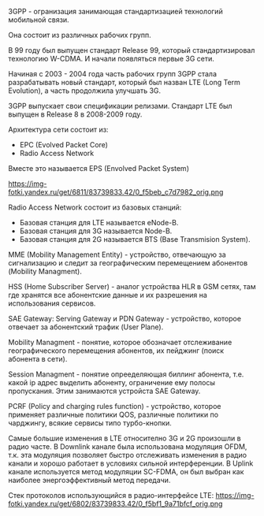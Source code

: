 3GPP - огранизация занимающая стандартизацией технологий мобильной связи.

Она состоит из различных рабочих групп.

В 99 году был выпущен стандарт Release 99, который стандартизировал технологию W-CDMA. И начали появляться первые 3G сети. 

Начиная с 2003 - 2004 года часть рабочих групп 3GPP стала разрабатывать новый стандарт, который был назван LTE (Long Term Evolution), а часть продолжила улучшать 3G.

3GPP выпускает свои спецификации релизами. Стандарт LTE был выпущен в Release 8 в 2008-2009 году. 

Архитектура сети состоит из:
- EPC (Evolved Packet Core)
- Radio Access Network

Вместе это называется EPS (Envolved Packet System)

https://img-fotki.yandex.ru/get/6811/83739833.42/0_f5beb_c7d7982_orig.png

Radio Access Network состоит из базовых станций:
- Базовая станция для LTE называется eNode-B.
- Базовая станция для 3G называется Node-B.
- Базовая станция для 2G называется BTS (Base Transmision System).

MME (Mobility Management Entity) - устройство, отвечающую за сигнализацию и следит за географическим перемещением абонентов (Mobility Managment).

HSS (Home Subscriber Server) - аналог устройства HLR в GSM сетях, там где хранятся все абонентские данные и их разрешения на использования сервисов.

SAE Gateway: Serving Gateway и PDN Gateway - устройство, которое отвечает за абонентский трафик (User Plane). 



Mobility Managment - понятие, которое обозначает отслеживание географического перемещения абонентов, их пейджинг (поиск абонента в сети).

Session Managment - понятие опрееделяющая биллинг абонента, т.е. какой ip адрес выделить абоненту, ограничение ему полосы пропускания. Этим занимаются устройста SAE Gateway.

PCRF (Policy and charging rules function) - устройство, которое применяет различные политики QOS, различные политики по чарджингу, всякие сервисы типо турбо-кнопки.



Самые большие изменения в LTE относително 3G и 2G произошли в радио часте. 
В Downlink канале была использована модуляция OFDM, т.к. эта модуляция позволяет быстро отслеживать изменения в радио канали и хорошо работает в условиях сильной интерференции.
В Uplink канале используется метод модуляции SC-FDMA, он был выбран как наиболее энергоэффективный метод передачи.



Стек протоколов использующийся в радио-интерфейсе LTE:
https://img-fotki.yandex.ru/get/6802/83739833.42/0_f5bf1_9a71bfcf_orig.png

